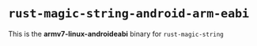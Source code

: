# `rust-magic-string-android-arm-eabi`

This is the **armv7-linux-androideabi** binary for `rust-magic-string`
